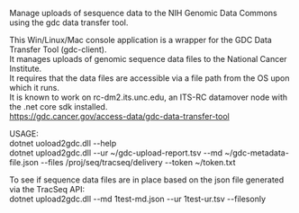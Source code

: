<p>Manage uploads of sesquence data to the NIH Genomic Data Commons using the gdc data transfer tool.</p>

This Win/Linux/Mac console application is a wrapper for the GDC Data Transfer Tool (gdc-client). <br>
It manages uploads of genomic sequence data files to the National Cancer Institute.<br>
It requires that the data files are accessible via a file path from the OS upon which it runs.<br>
It is known to work on rc-dm2.its.unc.edu, an ITS-RC datamover node with the .net core sdk installed.<br>
https://gdc.cancer.gov/access-data/gdc-data-transfer-tool

USAGE: <br>
dotnet uoload2gdc.dll --help<br>
dotnet upload2gdc.dll --ur ~/gdc-upload-report.tsv --md ~/gdc-metadata-file.json --files /proj/seq/tracseq/delivery --token ~/token.txt<br>


<p>To see if sequence data files are in place based on the json file generated via the TracSeq API:<br>
dotnet upload2gdc.dll --md 1test-md.json --ur 1test-ur.tsv --filesonly</p>